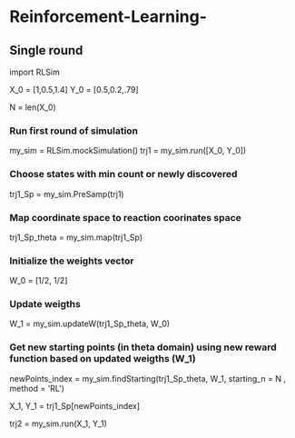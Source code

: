 # Reinforcement-Learning-


## Single round 

import RLSim

X_0 = [1,0.5,1.4]
Y_0 = [0.5,0.2,.79]

N = len(X_0)
### Run first round of simulation

my_sim = RLSim.mockSimulation()
trj1 = my_sim.run([X_0, Y_0])

### Choose states with min count or newly discovered
trj1_Sp = my_sim.PreSamp(trj1)

### Map coordinate space to reaction coorinates space
trj1_Sp_theta = my_sim.map(trj1_Sp)

### Initialize the weights vector
W_0 = [1/2, 1/2]

### Update weigths 
W_1 = my_sim.updateW(trj1_Sp_theta, W_0)

### Get new starting points (in theta domain) using new reward function based on updated weigths (W_1)
newPoints_index = my_sim.findStarting(trj1_Sp_theta, W_1, starting_n = N , method = 'RL')

X_1, Y_1 = trj1_Sp[newPoints_index]

trj2 = my_sim.run(X_1, Y_1)

